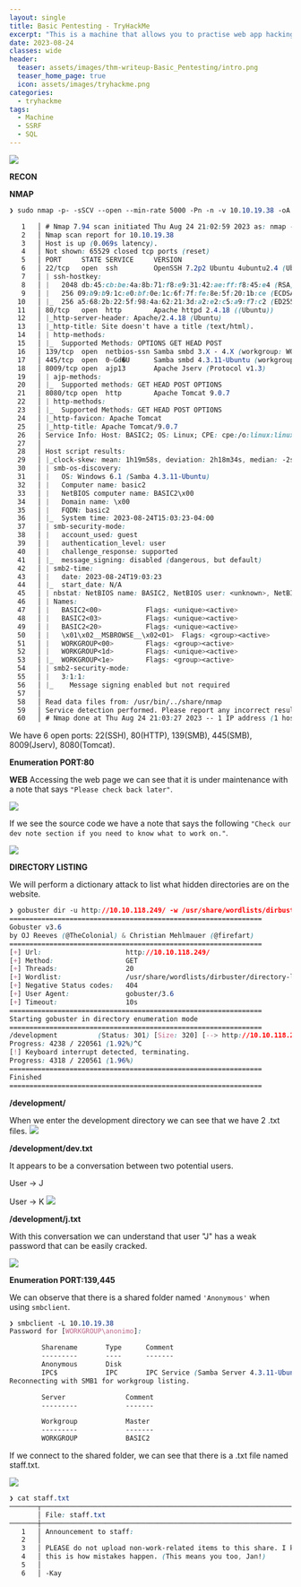 ```yaml
---
layout: single
title: Basic Pentesting - TryHackMe
excerpt: "This is a machine that allows you to practise web app hacking and privilege escalation."
date: 2023-08-24
classes: wide
header:
  teaser: assets/images/thm-writeup-Basic_Pentesting/intro.png
  teaser_home_page: true
  icon: assets/images/tryhackme.png
categories:
  - tryhackme
tags:  
  - Machine
  - SSRF
  - SQL
---
```

![](../assets/images/thm-writeup-Basic_Pentesting/foto21.PNG)

**RECON**

**NMAP**
```css
❯ sudo nmap -p- -sSCV --open --min-rate 5000 -Pn -n -v 10.10.19.38 -oA allPorts

   1   │ # Nmap 7.94 scan initiated Thu Aug 24 21:02:59 2023 as: nmap -p- -sSCV --open --min-rate 5000 -Pn -n -v -oA allPorts 10.10.19.38
   2   │ Nmap scan report for 10.10.19.38
   3   │ Host is up (0.069s latency).
   4   │ Not shown: 65529 closed tcp ports (reset)
   5   │ PORT     STATE SERVICE     VERSION
   6   │ 22/tcp   open  ssh         OpenSSH 7.2p2 Ubuntu 4ubuntu2.4 (Ubuntu Linux; protocol 2.0)
   7   │ | ssh-hostkey: 
   8   │ |   2048 db:45:cb:be:4a:8b:71:f8:e9:31:42:ae:ff:f8:45:e4 (RSA)
   9   │ |   256 09:b9:b9:1c:e0:bf:0e:1c:6f:7f:fe:8e:5f:20:1b:ce (ECDSA)
  10   │ |_  256 a5:68:2b:22:5f:98:4a:62:21:3d:a2:e2:c5:a9:f7:c2 (ED25519)
  11   │ 80/tcp   open  http        Apache httpd 2.4.18 ((Ubuntu))
  12   │ |_http-server-header: Apache/2.4.18 (Ubuntu)
  13   │ |_http-title: Site doesn't have a title (text/html).
  14   │ | http-methods: 
  15   │ |_  Supported Methods: OPTIONS GET HEAD POST
  16   │ 139/tcp  open  netbios-ssn Samba smbd 3.X - 4.X (workgroup: WORKGROUP)
  17   │ 445/tcp  open  0~Gd�U      Samba smbd 4.3.11-Ubuntu (workgroup: WORKGROUP)
  18   │ 8009/tcp open  ajp13       Apache Jserv (Protocol v1.3)
  19   │ | ajp-methods: 
  20   │ |_  Supported methods: GET HEAD POST OPTIONS
  21   │ 8080/tcp open  http        Apache Tomcat 9.0.7
  22   │ | http-methods: 
  23   │ |_  Supported Methods: GET HEAD POST OPTIONS
  24   │ |_http-favicon: Apache Tomcat
  25   │ |_http-title: Apache Tomcat/9.0.7
  26   │ Service Info: Host: BASIC2; OS: Linux; CPE: cpe:/o:linux:linux_kernel
  27   │ 
  28   │ Host script results:
  29   │ |_clock-skew: mean: 1h19m58s, deviation: 2h18m34s, median: -2s
  30   │ | smb-os-discovery: 
  31   │ |   OS: Windows 6.1 (Samba 4.3.11-Ubuntu)
  32   │ |   Computer name: basic2
  33   │ |   NetBIOS computer name: BASIC2\x00
  34   │ |   Domain name: \x00
  35   │ |   FQDN: basic2
  36   │ |_  System time: 2023-08-24T15:03:23-04:00
  37   │ | smb-security-mode: 
  38   │ |   account_used: guest
  39   │ |   authentication_level: user
  40   │ |   challenge_response: supported
  41   │ |_  message_signing: disabled (dangerous, but default)
  42   │ | smb2-time: 
  43   │ |   date: 2023-08-24T19:03:23
  44   │ |_  start_date: N/A
  45   │ | nbstat: NetBIOS name: BASIC2, NetBIOS user: <unknown>, NetBIOS MAC: <unknown> (unknown)
  46   │ | Names:
  47   │ |   BASIC2<00>           Flags: <unique><active>
  48   │ |   BASIC2<03>           Flags: <unique><active>
  49   │ |   BASIC2<20>           Flags: <unique><active>
  50   │ |   \x01\x02__MSBROWSE__\x02<01>  Flags: <group><active>
  51   │ |   WORKGROUP<00>        Flags: <group><active>
  52   │ |   WORKGROUP<1d>        Flags: <unique><active>
  53   │ |_  WORKGROUP<1e>        Flags: <group><active>
  54   │ | smb2-security-mode: 
  55   │ |   3:1:1: 
  56   │ |_    Message signing enabled but not required
  57   │ 
  58   │ Read data files from: /usr/bin/../share/nmap
  59   │ Service detection performed. Please report any incorrect results at https://nmap.org/submit/ .
  60   │ # Nmap done at Thu Aug 24 21:03:27 2023 -- 1 IP address (1 host up) scanned in 27.61 seconds
```

We have 6 open ports: 22(SSH), 80(HTTP), 139(SMB), 445(SMB), 8009(Jserv), 8080(Tomcat).

**Enumeration PORT:80**

**WEB**
Accessing the web page we can see that it is under maintenance with a note that says `"Please check back later"`.

![](../assets/images/thm-writeup-Basic_Pentesting/foto2.PNG)

If we see the source code we have a note that says the following `"Check our dev note section if you need to know what to work on."`.

![](../assets/images/thm-writeup-Basic_Pentesting/source.PNG)


**DIRECTORY LISTING**

We will perform a dictionary attack to list what hidden directories are on the website.
```css
❯ gobuster dir -u http://10.10.118.249/ -w /usr/share/wordlists/dirbuster/directory-list-2.3-medium.txt -t 20
===============================================================
Gobuster v3.6
by OJ Reeves (@TheColonial) & Christian Mehlmauer (@firefart)
===============================================================
[+] Url:                     http://10.10.118.249/
[+] Method:                  GET
[+] Threads:                 20
[+] Wordlist:                /usr/share/wordlists/dirbuster/directory-list-2.3-medium.txt
[+] Negative Status codes:   404
[+] User Agent:              gobuster/3.6
[+] Timeout:                 10s
===============================================================
Starting gobuster in directory enumeration mode
===============================================================
/development          (Status: 301) [Size: 320] [--> http://10.10.118.249/development/]
Progress: 4238 / 220561 (1.92%)^C
[!] Keyboard interrupt detected, terminating.
Progress: 4318 / 220561 (1.96%)
===============================================================
Finished
===============================================================

```

**/development/**

When we enter the development directory we can see that we have 2 .txt files.
![](../assets/images/thm-writeup-Basic_Pentesting/fotoDev.PNG)

**/development/dev.txt**

It appears to be a conversation between two potential users.

User -> J

User -> K
![](../assets/images/thm-writeup-Basic_Pentesting/dev.PNG)

**/development/j.txt**

With this conversation we can understand that user "J" has a weak password that can be easily cracked.

![](../assets/images/thm-writeup-Basic_Pentesting/j.PNG)

**Enumeration PORT:139,445**

We can observe that there is a shared folder named `'Anonymous'` when using `smbclient`.

```css
❯ smbclient -L 10.10.19.38
Password for [WORKGROUP\anonimo]:

        Sharename       Type      Comment
        ---------       ----      -------
        Anonymous       Disk      
        IPC$            IPC       IPC Service (Samba Server 4.3.11-Ubuntu)
Reconnecting with SMB1 for workgroup listing.

        Server               Comment
        ---------            -------

        Workgroup            Master
        ---------            -------
        WORKGROUP            BASIC2

```
  
If we connect to the shared folder, we can see that there is a .txt file named staff.txt.

![](../assets/images/thm-writeup-Basic_Pentesting/smb.PNG)

```css
❯ cat staff.txt
───────┬───────────────────────────────────────────────────────────────────────────────────────────────────────────────────────────────────────────────────────
       │ File: staff.txt
───────┼───────────────────────────────────────────────────────────────────────────────────────────────────────────────────────────────────────────────────────
   1   │ Announcement to staff:
   2   │ 
   3   │ PLEASE do not upload non-work-related items to this share. I know it's all in fun, but
   4   │ this is how mistakes happen. (This means you too, Jan!)
   5   │ 
   6   │ -Kay


```
